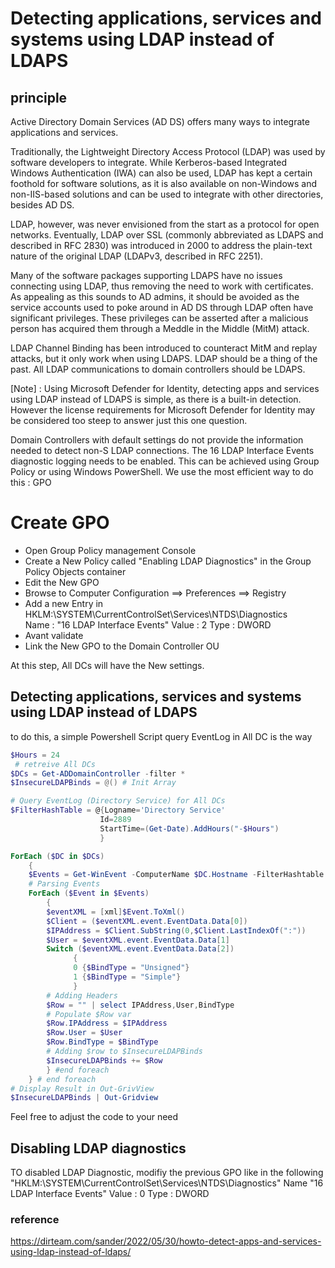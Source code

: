 # Detecting applications, services and systems using LDAP instead of LDAPS

## principle
Active Directory Domain Services (AD DS) offers many ways to integrate applications and services.

Traditionally, the Lightweight Directory Access Protocol (LDAP) was used by software developers to integrate. While Kerberos-based Integrated Windows Authentication (IWA) can also be used, LDAP has kept a certain foothold for software solutions, as it is also available on non-Windows and non-IIS-based solutions and can be used to integrate with other directories, besides AD DS.

LDAP, however, was never envisioned from the start as a protocol for open networks. Eventually, LDAP over SSL (commonly abbreviated as LDAPS and described in RFC 2830) was introduced in 2000 to address the plain-text nature of the original LDAP (LDAPv3, described in RFC 2251).

Many of the software packages supporting LDAPS have no issues connecting using LDAP, thus removing the need to work with certificates. As appealing as this sounds to AD admins, it should be avoided as the service accounts used to poke around in AD DS through LDAP often have significant privileges. These privileges can be asserted after a malicious person has acquired them through a Meddle in the Middle (MitM) attack.

LDAP Channel Binding has been introduced to counteract MitM and replay attacks, but it only work when using LDAPS. LDAP should be a thing of the past. All LDAP communications to domain controllers should be LDAPS.


[Note] : Using Microsoft Defender for Identity, detecting apps and services using LDAP instead of LDAPS is simple, as there is a built-in detection. However the license requirements for Microsoft Defender for Identity may be considered too steep to answer just this one question.

Domain Controllers with default settings do not provide the information needed to detect non-S LDAP connections. The 16 LDAP Interface Events diagnostic logging needs to be enabled. This can be achieved using Group Policy or using Windows PowerShell. We use the most efficient way to do this : GPO



# Create GPO
- Open Group Policy management Console
- Create a New Policy called "Enabling LDAP Diagnostics" in the Group Policy Objects container
- Edit the New GPO
-  Browse to Computer Configuration ==> Preferences ==> Registry
- Add a new Entry in HKLM:\SYSTEM\CurrentControlSet\Services\NTDS\Diagnostics\
Name : "16 LDAP Interface Events" 
Value : 2 
Type : DWORD
- Avant validate
- Link the New GPO to the Domain Controller OU

At this step, All DCs will have the New settings. 

## Detecting applications, services and systems using LDAP instead of LDAPS
to do this, a simple Powershell Script query EventLog in All DC is the way 

````Powershell 
$Hours = 24
 # retreive All DCs
$DCs = Get-ADDomainController -filter *
$InsecureLDAPBinds = @() # Init Array

# Query EventLog (Directory Service) for All DCs
$FilterHashTable = @{Logname='Directory Service'
                    Id=2889
                    StartTime=(Get-Date).AddHours("-$Hours")
                    }

ForEach ($DC in $DCs) 
    {
    $Events = Get-WinEvent -ComputerName $DC.Hostname -FilterHashtable @FilterHashTable | Out-null # Out-Null is only to avoid Console display
    # Parsing Events
    ForEach ($Event in $Events) 
        {
        $eventXML = [xml]$Event.ToXml()
        $Client = ($eventXML.event.EventData.Data[0])
        $IPAddress = $Client.SubString(0,$Client.LastIndexOf(":"))
        $User = $eventXML.event.EventData.Data[1]
        Switch ($eventXML.event.EventData.Data[2])
              {
              0 {$BindType = "Unsigned"}
              1 {$BindType = "Simple"}
              }
        # Adding Headers
        $Row = "" | select IPAddress,User,BindType
        # Populate $Row var
        $Row.IPAddress = $IPAddress
        $Row.User = $User
        $Row.BindType = $BindType
        # Adding $row to $InsecureLDAPBinds 
        $InsecureLDAPBinds += $Row
        } #end foreach
    } # end foreach
# Display Result in Out-GrivView
$InsecureLDAPBinds | Out-Gridview 
````
Feel free to adjust the code to your need


## Disabling LDAP diagnostics
TO disabled LDAP Diagnostic, modifiy the previous GPO like in the following "HKLM:\SYSTEM\CurrentControlSet\Services\NTDS\Diagnostics\" 
Name "16 LDAP Interface Events" 
Value : 0 
Type : DWORD



### reference
https://dirteam.com/sander/2022/05/30/howto-detect-apps-and-services-using-ldap-instead-of-ldaps/



